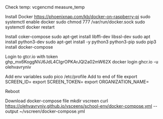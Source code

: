 Check temp:
vcgencmd measure_temp

Install Docker
https://phoenixnap.com/kb/docker-on-raspberry-pi
sudo systemctl enable docker
sudo chmod 777 /var/run/docker.sock
sudo systemctl docker restart

Install coker-compose
sudo apt-get install libffi-dev libssl-dev
sudo apt install python3-dev
sudo apt-get install -y python3 python3-pip
sudo pip3 install docker-compose

Login to gtcr.io with token
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
docker login ghcr.io -u olehvavryniv

Add env variables
sudo pico /etc/profile
Add to end of file
export SCREEN_ID=
export SCREEN_TOKEN=
export ORGANIZATION_NAME=

Reboot

Download docker-compose file
mkdir vscreen
curl https://olehvavryniv.github.io/vsceens/school-env/docker-compose.yml --output ~/vscreen/docker-compose.yml

